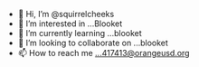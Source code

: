 - 👋 Hi, I’m @squirrelcheeks
- 👀 I’m interested in ...Blooket
- 🌱 I’m currently learning ...blooket
- 💞️ I’m looking to collaborate on ...blooket
- 📫 How to reach me ...417413@orangeusd.org

<!---
squirrelcheeks/squirrelcheeks is a ✨ special ✨ repository because its `README.md` (this file) appears on your GitHub profile.
You can click the Preview link to take a look at your changes.
--->
